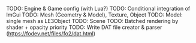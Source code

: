 TODO: Engine & Game config (with Lua?)
TODO: Conditional integration of ImGui
TODO: Mesh (Geometry & Model), Texture, Object
TODO: Model: single mesh as LE3Object
TODO: Scene
TODO: Batched rendering by shader + opacity priority
TODO: Write DAT file creator & parser (https://fodev.net/files/fo2/dat.html)
